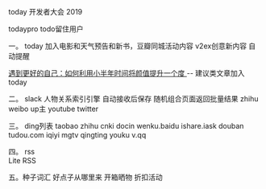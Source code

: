 today 开发者大会  2019

todaypro  todo留住用户

一。
today 加入电影和天气预告和新书，豆瓣同城活动内容 v2ex创意新内容  自动提醒

[遇到更好的自己：如何利用小半年时间将颜值提升一个度
](www.jianshu.com/p/19f69f9533d2)
-- 建议类文章加入today 

二。
slack  人物关系索引引擎
自动接收后保存
随机组合页面返回批量结果
zhihu
weibo
up主
youtube
twitter



三。
ding列表
taobao 
zhihu 
cnki
docin
wenku.baidu
ishare.iask
douban 
tudou.com
iqiyi
mgtv
qingting
youku
v.qq


四。
rss  
Lite RSS


五。种子词汇
好点子从哪里来
开箱晒物
折扣活动



